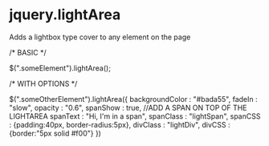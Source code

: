 jquery.lightArea
================

Adds a lightbox type cover to any element on the page

/* BASIC */

$(".someElement").lightArea();

/* WITH OPTIONS */

$(".someOtherElement").lightArea({
	backgroundColor : "#bada55",
	fadeIn : "slow",
	opacity : "0.6",
	spanShow : true, //ADD A SPAN ON TOP OF THE LIGHTAREA
	spanText : "Hi, I'm in a span",
	spanClass : "lightSpan",
	spanCSS : {padding:40px, border-radius:5px},
	divClass : "lightDiv",
	divCSS : {border:"5px solid #f00"}
})